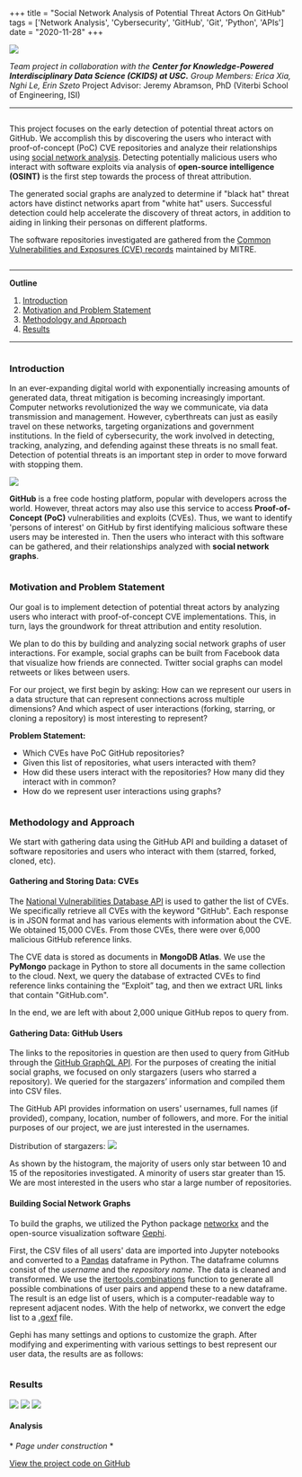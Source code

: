 +++
title = "Social Network Analysis of Potential Threat Actors On GitHub"
tags = ['Network Analysis', 'Cybersecurity', 'GitHub', 'Git', 'Python', 'APIs']
date = "2020-11-28"
+++

![](/images/nw-preview.png)

*Team project in collaboration with the **Center for Knowledge-Powered Interdisciplinary Data Science (CKIDS) at USC.*** 
*Group Members: Erica Xia, Nghi Le, Erin Szeto*
Project Advisor: Jeremy Abramson, PhD (Viterbi School of Engineering, ISI)

---

![]()

This project focuses on the early detection of potential threat actors on GitHub. We accomplish this by discovering the users who interact with proof-of-concept (PoC) CVE repositories and analyze their relationships using [social network analysis](https://en.wikipedia.org/wiki/Social_network_analysis). Detecting potentially malicious users who interact with software exploits via analysis of **open-source intelligence (OSINT)** is the first step towards the process of threat attribution. 

The generated social graphs are analyzed to determine if "black hat" threat actors have distinct networks apart from "white hat" users. Successful detection could help accelerate the discovery of threat actors, in addition to aiding in linking their personas on different platforms.  

The software repositories investigated are gathered from the [Common Vulnerabilities and Exposures (CVE) records](https://cve.mitre.org/index.html) maintained by MITRE. 


<!-- ![](/images/cve-logo.png) -->

![]()

---

**Outline**

1. [Introduction](#introduction)
2. [Motivation and Problem Statement](#motivation-and-problem-statement)
3. [Methodology and Approach](#methodology-and-approach)
4. [Results](#results)

---

![]()


### Introduction

In an ever-expanding digital world with exponentially increasing amounts of generated data, threat mitigation is becoming increasingly important. Computer networks revolutionized the way we communicate, via data transmission and management. However, cyberthreats can just as easily travel on these networks, targeting organizations and government institutions. In the field of cybersecurity, the work involved in detecting, tracking, analyzing, and defending against these threats is no small feat. Detection of potential threats is an important step in order to move forward with stopping them.

![](/images/github-logo.png)

**GitHub** is a free code hosting platform, popular with developers across the world. However, threat actors may also use this service to access **Proof-of-Concept (PoC)** vulnerabilities and exploits (CVEs). Thus, we want to identify 'persons of interest' on GitHub by first identifying malicious software these users may be interested in. Then the users who interact with this software can be gathered, and their relationships analyzed with **social network graphs**.


<!-- <brief intro about social graphs>
Graphs are mathematical abstractions of complex systems of relations and interactions. A graph represents a network of objects (called nodes or vertices) with pairwise connections (edges). Graphs are ubiquitously used in fields as diverse as biology⁵ ⁶ ⁷, quantum chemistry⁸, and high-energy physics⁹. Social networks like Twitter are examples of very large-scale complex graphs where the nodes model users and Tweets, while the edges model interactions such as replies, Retweets, or favs. Public conversations happening on our platform typically generate hundreds of millions of Tweets and Retweets every day. This makes Twitter perhaps one of the largest producers of graph-structured data in the world, second perhaps only to the Large Hadron Collider.   -->

![]()

### Motivation and Problem Statement

Our goal is to implement detection of potential threat actors by analyzing users who interact with proof-of-concept CVE implementations. This, in turn, lays the groundwork for threat attribution and entity resolution.

We plan to do this by building and analyzing social network graphs of user interactions. For example, social graphs can be built from Facebook data that visualize how friends are connected. Twitter social graphs can model retweets or likes between users. 

For our project, we first begin by asking: How can we represent our users in a data structure that can represent connections across multiple dimensions? And which aspect of user interactions (forking, starring, or cloning a repository) is most interesting to represent?

**Problem Statement:**

* Which CVEs have PoC GitHub repositories?
* Given this list of repositories, what users interacted with them?
* How did these users interact with the repositories? How many did they interact with in common?
* How do we represent user interactions using graphs?

![]()

### Methodology and Approach

We start with gathering data using the GitHub API and building a dataset of software repositories and users who interact with them (starred, forked, cloned, etc). 

#### Gathering and Storing Data: CVEs

The [National Vulnerabilities Database API](https://nvd.nist.gov/vuln/data-feeds) is used to gather the list of CVEs. We specifically retrieve all CVEs with the keyword "GitHub". Each response is in JSON format and has various elements with information about the CVE. We obtained 15,000 CVEs. From those CVEs, there were over 6,000 malicious GitHub reference links.

The CVE data is stored as documents in **MongoDB Atlas**. We use the **PyMongo** package in Python to store all documents in the same collection to the cloud. Next, we query the database of extracted CVEs to find reference links containing the “Exploit” tag, and then we extract URL links that contain "GitHub.com".

In the end, we are left with about 2,000 unique GitHub repos to query from.

#### Gathering Data: GitHub Users

The links to the repositories in question are then used to query from GitHub through the [GitHub GraphQL API](https://docs.GitHub.com/en/free-pro-team@latest/graphql). For the purposes of creating the initial social graphs, we focused on only stargazers (users who starred a repository). We queried for the stargazers’ information and compiled them into CSV files.

The GitHub API provides information on users' usernames, full names (if provided), company, location, number of followers, and more. For the initial purposes of our project, we are just interested in the usernames.

Distribution of stargazers:
![](/images/star-hist.png)

As shown by the histogram, the majority of users only star between 10 and 15 of the repositories investigated. A minority of users star greater than 15. We are most interested in the users who star a large number of repositories.



#### Building Social Network Graphs

To build the graphs, we utilized the Python package [networkx](https://networkx.org/) and the open-source visualization software [Gephi](https://gephi.org/).

First, the CSV files of all users' data are imported into Jupyter notebooks and converted to a [Pandas](https://pandas.pydata.org/) dataframe in Python. The dataframe columns consist of the *username* and the *repository name*. The data is cleaned and transformed. We use the [itertools.combinations](https://docs.python.org/3/library/itertools.html#itertools.combinations) function to generate all possible combinations of user pairs and append these to a new dataframe. The result is an edge list of users, which is a computer-readable way to represent adjacent nodes. With the help of networkx, we convert the edge list to a [.gexf](https://gephi.org/gexf/format/) file.

Gephi has many settings and options to customize the graph. After modifying and experimenting with various settings to best represent our user data, the results are as follows:

![]()


### Results

![](/images/network1.png)
![](/images/network2.png)
![](/images/degree-distrb.png)

#### Analysis

<!-- TODO: -->
\* *Page under construction* *

[View the project code on GitHub](https://GitHub.com/GitHub-cve-social-graph/network_graphs)